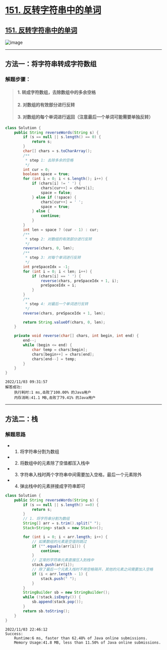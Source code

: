 # [151. 反转字符串中的单词](https://github.com/imtsingyun/LeetCode/issues/2)

## [151. 反转字符串中的单词](https://leetcode.cn/problems/reverse-words-in-a-string/)

![image](https://user-images.githubusercontent.com/56377217/199637587-4841fda5-c6f9-4486-92c4-f82c21e699f4.png)


---

## 方法一：将字符串转成字符数组

### 解题步骤：
> #### 1. 转成字符数组，去除数组中的多余空格
> #### 2. 对数组的有效部分进行反转
> #### 3. 对数组的每个单词进行返回（注意最后一个单词可能需要单独反转）

```java
class Solution {
    public String reverseWords(String s) {
        if (s == null || s.length() == 0) {
            return s;
        }
        char[] chars = s.toCharArray();
        /**
         * step 1: 去除多余的空格
         */
        int cur = 0;
        boolean space = true;
        for (int i = 0; i < s.length(); i++) {
            if (chars[i] != ' ') {
                chars[cur++] = chars[i];
                space = false;
            } else if (!space) {
                chars[cur++] = ' ';
                space = true;
            } else {
                continue;
            }
        }
        int len = space ? (cur - 1) : cur;
        /**
         * step 2: 对数组的有效部分进行反转
         */
        reverse(chars, 0, len);
        /**
         * step 3: 对每个单词进行反转
         */
        int preSpaceIdx = -1;
        for (int i = 0; i < len; i++) {
            if (chars[i] == ' ') {
                reverse(chars, preSpaceIdx + 1, i);
                preSpaceIdx = i;
            }
        }
        /**
         * step 4: 对最后一个单词进行反转
         */
        reverse(chars, preSpaceIdx + 1, len);

        return String.valueOf(chars, 0, len);
    }

    private void reverse(char[] chars, int begin, int end) {
        end--;
        while (begin <= end) {
            char temp = chars[begin];
            chars[begin++] = chars[end];
            chars[end--] = temp;
        }
    }
}
```

```
2022/11/03 09:31:57	
解答成功:
	执行耗时:1 ms,击败了100.00% 的Java用户
	内存消耗:41.1 MB,击败了79.41% 的Java用户
```


---

## 方法二：栈

### 解题思路
- 1. 将字符串分割为数组
- 2. 将数组中的元素除了空值都压入栈中
- 3. 字符串入栈时两个字符串中间需要加入空格，最后一个元素除外
- 4. 弹出栈中的元素拼接成字符串即可

```java
class Solution {
    public String reverseWords(String s) {
        if (s == null || s.length() ==0) {
            return s;
        }
        // 1. 将字符串分割为数组
        String[] arr = s.trim().split(" ");
        Stack<String> stack = new Stack<>();

        for (int i = 0; i < arr.length; i++) {
            // 如果数组的元素是空值则跳过
            if ("".equals(arr[i])) {
                continue;
            }
            // 正常的字符串元素直接压入到栈中
            stack.push(arr[i]);
            // 除了最后一个元素入栈时不用空格隔开，其他的元素之间需要加入空格
            if (i < arr.length - 1) {
                stack.push(" ");
            }
        }
        StringBuilder sb = new StringBuilder();
        while (!stack.isEmpty()) {
            sb.append(stack.pop());
        }
        return sb.toString();
    }
}
```
```
2022/11/03 22:46:12	
Success:
	Runtime:6 ms, faster than 62.48% of Java online submissions.
	Memory Usage:41.8 MB, less than 11.50% of Java online submissions.
```